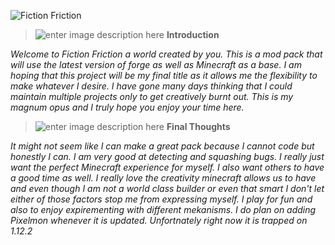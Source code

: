 ![Fiction Friction](https://i.imgur.com/0yJBr1V.png)

>![enter image description here](https://i.imgur.com/9uyo9Jn.png) **Introduction**

*Welcome to Fiction Friction a world created by you. This is a mod pack that will use the latest version of forge as well as Minecraft as a base. I am hoping that this project will be my final title as it allows me the flexibility to make whatever I desire. I have gone many days thinking that I could maintain multiple projects only to get creatively burnt out. This is my magnum opus and I truly hope you enjoy your time here.*


>![enter image description here](https://i.imgur.com/RhO3lP8.png) **Final Thoughts**

*It might not seem like I can make a great pack because I cannot code but honestly I can. I am very good at detecting and squashing bugs. I really just want the perfect Minecraft experience for myself. I also want others to have a good time as well. I really love the creativity minecraft allows us to have and even though I am not a world class builder or even that smart I don't let either of those factors stop me from expressing myself. I play for fun and also to enjoy expirementing with different mekanisms. I do plan on adding Pixelmon whenever it is updated. Unfortnately right now it is trapped on 1.12.2*
